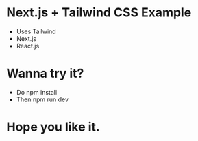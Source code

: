 # Next.js + Tailwind CSS Example

- Uses Tailwind
- Next.js
- React.js

# Wanna try it?

- Do npm install 
- Then npm run dev

# Hope you like it. 
